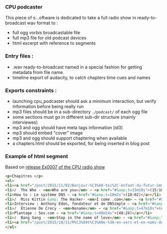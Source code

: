 ### CPU podcaster

This piece of s...oftware is dedicated to take a full radio show in ready-to-broadcast wav format to :

- full ogg vorbis broadcastable file
- full mp3 file for old podcast devices
- html excerpt with reference to segments

### Entry files :

- .wav ready-to-broadcast named in a special fashion for getting metadata from file name.
- timeline export of audacity, to catch chapters time cues and names

### Exports constraints :

- launching cpu_podcaster should ask a minimum interaction, but verify information before being really run
- mp3 files should be in a sub-directory `./podcast/` of each ogg file
- some sections must go in different sub-dir structure (mainly interviewes)
- mp3 and ogg should have meta tags information (id3)
- mp3 should embed "cover" image
- mp3 and ogg should support chaptering when available
- a chapters.html should be exported, for being inserted in blog post



### Example of html segment

Based on [release Ex0007 of the CPU radio show](http://cpu.dascritch.net/post/2015/10/29/Ex0007-Noms-de-domaines)

```html
<p>Chapitres </p>
<ol>
<li><a href="/post/2015/11/02/Bonjour-%C3%A0-toi%2C-enfant-du-futur-imm%C3%A9diat-%3A-j-ai-lou%C3%A9-cpu.pm">Bonjour à toi, enfant du futur immédiat : J'ai loué cpu.pm</a> — <a href="#&amp;t=1m18s">(1:18)</a></li>
<li>♪  The Who - <em>Who are you</em> — <a href="#&amp;t=15m10s">(15:10)</a></li>
<li>How to : Le système DNS — <a href="#&amp;t=18m2s">(18:02)</a></li>
<li>♪  Miss Kittin &amp; The Hacker- <em>I come .com</em> — <a href="#&amp;t=24m9s">(24:09)</a></li>
<li>Interview : Anthony Eden, fondateur et de DNSimple — <a href="#&amp;t=29m22s">(29:22)</a></li>
<li>♪  Étienne De Crecy - <em>Noname</em> — <a href="#&amp;t=47m10s">(47:10)</a></li>
<li>Plantage : Sex.com — <a href="#&amp;t=48m24s">(48:24)</a></li>
<li>♪  Bang Gang - <em>Stop in the name of love</em> — <a href="#&amp;t=54m26s">(54:26)</a></li>
<li><a href="/post/2015/10/31/M%C3%A9t%C3%A9o-%3A-en-vers-et-en-noms-de-domaine">Météo : en vers des domaines</a> — <a href="#&amp;t=56m44s">(56:44)</a></li>
</ol>
```